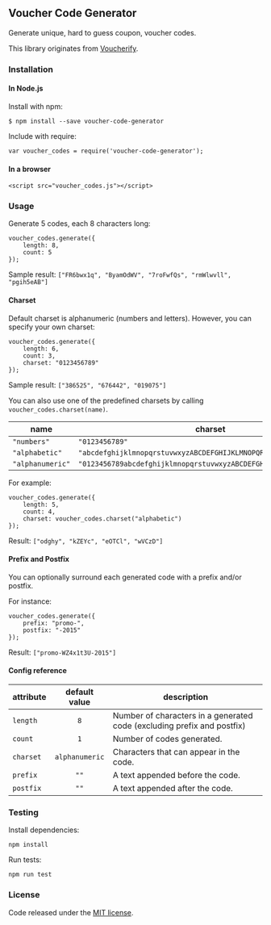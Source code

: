 ## Voucher Code Generator

Generate unique, hard to guess coupon, voucher codes.

This library originates from [Voucherify](http://www.voucherify.io/?utm_source=inbound&utm_medium=github&utm_campaign=js-voucher-code-generator-beta).

### Installation

#### In Node.js

Install with npm:

```
$ npm install --save voucher-code-generator
```

Include with require:

```
var voucher_codes = require('voucher-code-generator');
```

#### In a browser

```
<script src="voucher_codes.js"></script>
```

### Usage

Generate 5 codes, each 8 characters long:
```
voucher_codes.generate({
    length: 8,
    count: 5
});
```

Sample result: `["FR6bwx1q", "ByamOdWV", "7roFwfQs", "rmWlwvll", "pgih5eAB"]`

#### Charset

Default charset is alphanumeric (numbers and letters). However, you can specify your own charset:

```
voucher_codes.generate({
    length: 6,
    count: 3,
    charset: "0123456789"
});
```

Sample result: `["386525", "676442", "019075"]`

You can also use one of the predefined charsets by calling `voucher_codes.charset(name)`.

| name             | charset                                                            |
|------------------|--------------------------------------------------------------------|
| `"numbers"`      | `"0123456789"`                                                     |
| `"alphabetic"`   | `"abcdefghijklmnopqrstuvwxyzABCDEFGHIJKLMNOPQRSTUVWXYZ"`           |
| `"alphanumeric"` | `"0123456789abcdefghijklmnopqrstuvwxyzABCDEFGHIJKLMNOPQRSTUVWXYZ"` |

For example:

```
voucher_codes.generate({
    length: 5,
    count: 4,
    charset: voucher_codes.charset("alphabetic")
});
```

Result: `["odghy", "kZEYc", "eOTCl", "wVCzD"]`

#### Prefix and Postfix

You can optionally surround each generated code with a prefix and/or postfix.
 
For instance:
```
voucher_codes.generate({
    prefix: "promo-",
    postfix: "-2015"
});
```

Result: `["promo-WZ4x1t3U-2015"]`

#### Config reference

| attribute        | default value  | description                                                             |
|------------------|:--------------:|-------------------------------------------------------------------------|
| `length`         | `8`            | Number of characters in a generated code (excluding prefix and postfix) |
| `count`          | `1`            | Number of codes generated.                                              |
| `charset`        | `alphanumeric` | Characters that can appear in the code.                                 |
| `prefix`         | `""`           | A text appended before the code.                                        |
| `postfix`        | `""`           | A text appended after the code.                                         |


### Testing

Install dependencies:

```
npm install
```

Run tests:

```
npm run test
```

### License

Code released under the [MIT license](LICENSE).